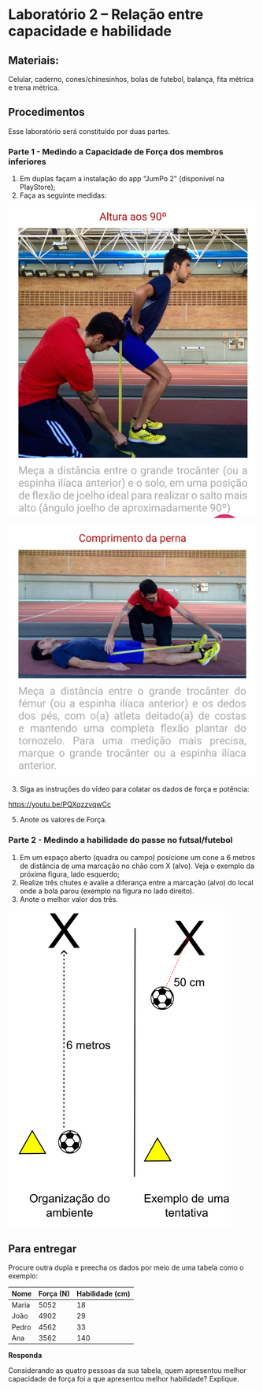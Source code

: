 # Laboratório 2 – Relação entre capacidade e habilidade 

## Materiais:

Celular, caderno, cones/chinesinhos, bolas de futebol, balança, fita métrica e trena métrica. 

## Procedimentos
Esse laboratório será constituído por duas partes.
### Parte 1 - Medindo a Capacidade de Força dos membros inferiores
1. Em duplas façam a instalação do app “JumPo 2” (disponível na PlayStore);
2. Faça as seguinte medidas:

![Altura 90 graus](https://github.com/apolinario-souza/teaching/blob/main/AprendizagemMotora(EFI04168)/Lab/Altura_90.jpeg)



![Comprimento da perna](https://github.com/apolinario-souza/teaching/blob/main/AprendizagemMotora(EFI04168)/Lab/Comp_perna.jpeg)

3. Siga as instruções do vídeo para colatar os dados de força e potência:

https://youtu.be/PQXqzzvqwCc

5. Anote os valores de Força.  

### Parte 2 - Medindo a habilidade do passe no futsal/futebol
1. Em um espaço aberto (quadra ou campo) posicione um cone a 6 metros de distância de uma marcação no chão com X (alvo). Veja o exemplo da próxima figura, lado esquerdo;
2. Realize três chutes e avalie a diferança entre a marcação (alvo) do local onde a bola parou (exemplo na figura no lado direito).
3. Anote o melhor valor dos três.

![Figura organização](https://github.com/apolinario-souza/teaching/blob/main/AprendizagemMotora(EFI04168)/Lab/organiza_lab2.png)

## Para entregar
Procure outra dupla e preecha os dados por meio de uma tabela como o exemplo:

| Nome| Força (N) | Habilidade (cm) |
|-------------|-------------|-------------|
| Maria  |  5052  | 18 |
| João  |  4902  | 29  |
| Pedro  |  4562 | 33  |
| Ana  |  3562  | 140  |

**Responda**

Considerando as quatro pessoas da sua tabela, quem apresentou melhor capacidade de força foi a que apresentou melhor habilidade? Explique.




